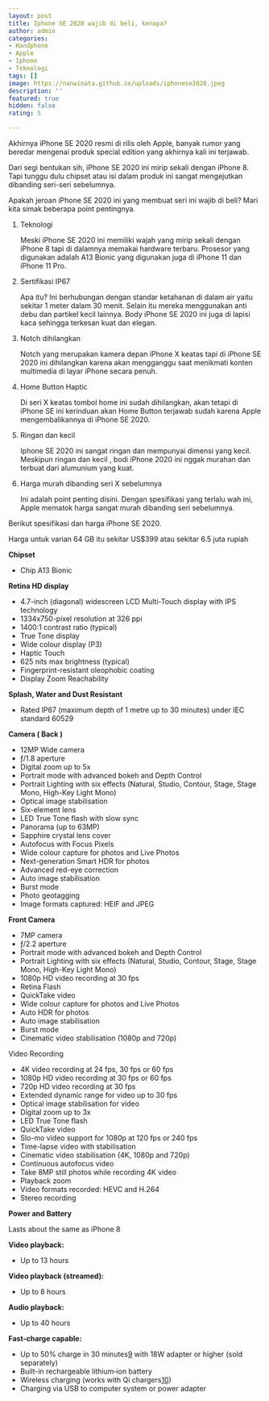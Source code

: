 ```yaml
---
layout: post
title: Iphone SE 2020 wajib di beli, kenapa?
author: admin
categories:
- Handphone
- Apple
- Iphone
- Teknologi
tags: []
image: https://nanwinata.github.io/uploads/iphonese2020.jpeg
description: ''
featured: true
hidden: false
rating: 5

---
```

Akhirnya iPhone SE 2020 resmi di rilis oleh Apple, banyak rumor yang beredar mengenai produk special edition yang akhirnya kali ini terjawab.

Dari segi bentukan sih, iPhone SE 2020 ini mirip sekali dengan iPhone 8. Tapi tunggu dulu chipset atau isi dalam produk ini sangat mengejutkan dibanding seri-seri sebelumnya.

Apakah jeroan iPhone SE 2020 ini yang membuat seri ini wajib di beli? Mari kita simak beberapa point pentingnya.

1. Teknologi

   Meski iPhone SE 2020 ini memiliki wajah yang mirip sekali dengan iPhone 8 tapi di dalamnya memakai hardware terbaru. Prosesor yang digunakan adalah A13 Bionic yang digunakan juga di iPhone 11 dan iPhone 11 Pro. 
2. Sertifikasi IP67

   Apa itu? Ini berhubungan dengan standar ketahanan di dalam air yaitu sekitar 1 meter dalam 30 menit. Selain itu mereka menggunakan anti debu dan partikel kecil lainnya. Body iPhone SE 2020 ini juga di lapisi kaca sehingga terkesan kuat dan elegan.
3. Notch dihilangkan

   Notch yang merupakan kamera depan iPhone X keatas tapi di iPhone SE 2020 ini dihilangkan karena akan mengganggu saat menikmati konten multimedia di layar iPhone secara penuh.
4. Home Button Haptic

   Di seri X keatas tombol home ini sudah dihilangkan, akan tetapi di iPhone SE ini kerinduan akan Home Button terjawab sudah karena Apple mengembalikannya di iPhone SE 2020.
5. Ringan dan kecil

   Iphone SE 2020 ini sangat ringan dan mempunyai dimensi yang kecil. Meskipun ringan dan kecil , bodi iPhone 2020 ini nggak murahan dan terbuat dari alumunium yang kuat.
6. Harga murah dibanding seri X sebelumnya

   Ini adalah point penting disini. Dengan spesifikasi yang terlalu wah ini, Apple mematok harga sangat murah dibanding seri sebelumnya.

Berikut spesifikasi dan harga iPhone SE 2020.

Harga untuk varian 64 GB itu sekitar US$399 atau sekitar 6.5 juta rupiah

**Chipset**

* Chip A13 Bionic

**Retina HD display**

* 4.7-inch (diagonal) widescreen LCD Multi-Touch display with IPS technology
* 1334x750-pixel resolution at 326 ppi
* 1400:1 contrast ratio (typical)
* True Tone display
* Wide colour display (P3)
* Haptic Touch
* 625 nits max brightness (typical)
* Fingerprint-resistant oleophobic coating
* Display Zoom Reachability

**Splash, Water and Dust Resistant**

* Rated IP67 (maximum depth of 1 metre up to 30 minutes) under IEC standard 60529

**Camera ( Back )**

* 12MP Wide camera
* ƒ/1.8 aperture
* Digital zoom up to 5x
* Portrait mode with advanced bokeh and Depth Control
* Portrait Lighting with six effects (Natural, Studio, Contour, Stage, Stage Mono, High-Key Light Mono)
* Optical image stabilisation
* Six-element lens
* LED True Tone flash with slow sync
* Panorama (up to 63MP)
* Sapphire crystal lens cover
* Autofocus with Focus Pixels
* Wide colour capture for photos and Live Photos
* Next-generation Smart HDR for photos
* Advanced red-eye correction
* Auto image stabilisation
* Burst mode
* Photo geotagging
* Image formats captured: HEIF and JPEG

**Front Camera**

* 7MP camera
* ƒ/2.2 aperture
* Portrait mode with advanced bokeh and Depth Control
* Portrait Lighting with six effects (Natural, Studio, Contour, Stage, Stage Mono, High-Key Light Mono)
* 1080p HD video recording at 30 fps
* Retina Flash
* QuickTake video
* Wide colour capture for photos and Live Photos
* Auto HDR for photos
* Auto image stabilisation
* Burst mode
* Cinematic video stabilisation (1080p and 720p)

Video Recording

* 4K video recording at 24 fps, 30 fps or 60 fps
* 1080p HD video recording at 30 fps or 60 fps
* 720p HD video recording at 30 fps
* Extended dynamic range for video up to 30 fps
* Optical image stabilisation for video
* Digital zoom up to 3x
* LED True Tone flash
* QuickTake video
* Slo-mo video support for 1080p at 120 fps or 240 fps
* Time-lapse video with stabilisation
* Cinematic video stabilisation (4K, 1080p and 720p)
* Continuous autofocus video
* Take 8MP still photos while recording 4K video
* Playback zoom
* Video formats recorded: HEVC and H.264
* Stereo recording

**Power and Battery**

Lasts about the same as iPhone 8

**Video playback:**

* Up to 13 hours

**Video playback (streamed):**

* Up to 8 hours

**Audio playback:**

* Up to 40 hours

**Fast‑charge capable:**

* Up to 50% charge in 30 minutes[9](https://www.apple.com/uk/iphone-se/specs/#footnote-11) with 18W adapter or higher (sold separately)
* Built-in rechargeable lithium‑ion battery
* Wireless charging (works with Qi chargers[10](https://www.apple.com/uk/iphone-se/specs/#footnote-12))
* Charging via USB to computer system or power adapter